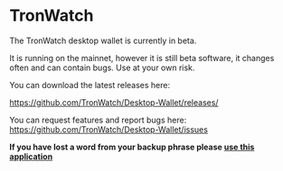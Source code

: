 # TronWatch  

The TronWatch desktop wallet is currently in beta.  

It is running on the mainnet, however it is still beta software, it changes often and can contain bugs. Use at your own risk. 

You can download the latest releases here:  

https://github.com/TronWatch/Desktop-Wallet/releases/  

You can request features and report bugs here: https://github.com/TronWatch/Desktop-Wallet/issues 

**If you have lost a word from your backup phrase please [use this application](https://github.com/TronWatch/Seed-Recovery)**
